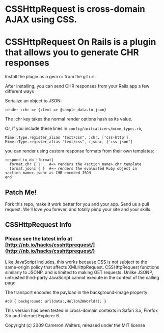 # CSSHttpRequest is cross-domain AJAX using CSS.
# CSSHttpRequest On Rails is a plugin that allows you to generate CHR responses

Install the plugin as a gem or from the git url.

After installing, you can send CHR responses from your Rails app a few different ways

Serialize an object to JSON:

    render :chr => {:text => @sample_data.to_json}
    
The :chr key takes the normal render options hash as its value.
    
Or, if you include these lines in `config/initializers/mime_types.rb`,
    
    Mime::Type.register_alias "text/css", :chr, ['css-http']
    Mime::Type.register_alias "text/css", :jsonc, ['css-json']
    
you can render using custom response formats from their own templates:

    respond_to do |format|
      format.chr { }    #=> renders the <action_name>.chr template
      format.jsonc { }  #=> renders the evaluated Ruby object in <action_name>.jsonc as CHR encoded JSON
    end


## Patch Me!

Fork this repo, make it work better for you and your app. Send us a pull request.
We'll love you forever, and totally pimp your site and your skills.


## CSSHttpRequest Info

### Please see the latest info at [http://nb.io/hacks/csshttprequest/](http://nb.io/hacks/csshttprequest/)

Like JavaScript includes, this works because CSS is not subject to the
same-origin policy that affects XMLHttpRequest. CSSHttpRequest functions
similarly to JSONP, and is limited to making GET requests. Unlike JSONP,
untrusted third-party JavaScript cannot execute in the context of the calling
page.

The transport encodes the payload in the background-image property:

    #c0 { background: url(data:,Hello%20World!); }

This version has been tested in cross-domain contexts in Safari 3.x, Firefox 3.x
and Internet Explorer 6.

Copyright (c) 2009 Cameron Walters, released under the MIT license
